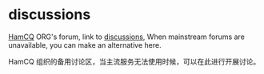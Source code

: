 # discussions

[HamCQ](github.com/hamcq) ORG's forum, link to [discussions](https://github.com/orgs/HamCQ/discussions), When mainstream forums are unavailable, you can make an alternative here.  


HamCQ 组织的备用讨论区，当主流服务无法使用时候，可以在此进行开展讨论。
